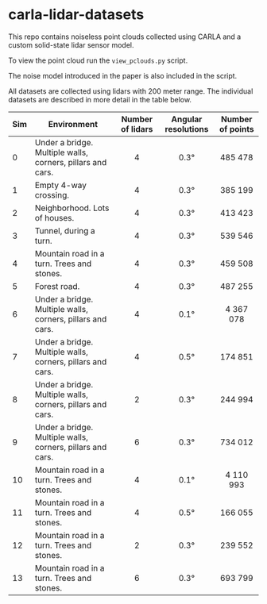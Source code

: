 # carla-lidar-datasets
This repo contains noiseless point clouds collected using CARLA and a custom solid-state lidar sensor model.

To view the point cloud run the ``view_pclouds.py`` script.

The noise model introduced in the paper is also included in the script.

All datasets are collected using lidars with 200 meter range. The individual datasets are described in more detail in the table below.

| Sim | Environment | Number of lidars | Angular resolutions | Number of points |
|-----|-------------|:----------------:|:-------------------:|:----------------:|
| 0 | Under a bridge. Multiple walls, corners, pillars and cars. | 4 | 0.3° | 485 478 |
| 1 | Empty 4-way crossing.                                      | 4 | 0.3° | 385 199 |
| 2 | Neighborhood. Lots of houses.                              | 4 | 0.3° | 413 423 |
| 3 | Tunnel, during a turn.                                     | 4 | 0.3° | 539 546 |
| 4 | Mountain road in a turn. Trees and stones.                 | 4 | 0.3° | 459 508 |
| 5 | Forest road.                                               | 4 | 0.3° | 487 255 |
| 6 | Under a bridge. Multiple walls, corners, pillars and cars. | 4 | 0.1° | 4 367 078 |
| 7 | Under a bridge. Multiple walls, corners, pillars and cars. | 4 | 0.5° | 174 851 |
| 8 | Under a bridge. Multiple walls, corners, pillars and cars. | 2 | 0.3° | 244 994 |
| 9 | Under a bridge. Multiple walls, corners, pillars and cars. | 6 | 0.3° | 734 012 |
| 10 | Mountain road in a turn. Trees and stones.                | 4 | 0.1° | 4 110 993 |
| 11 | Mountain road in a turn. Trees and stones.                | 4 | 0.5° | 166 055 |
| 12 | Mountain road in a turn. Trees and stones.                | 2 | 0.3° | 239 552 |
| 13 | Mountain road in a turn. Trees and stones.                | 6 | 0.3° | 693 799 |
